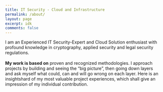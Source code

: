 ```yaml
---
title: IT Security - Cloud and Infrastructure
permalink: /about/
layout: page
excerpt: idk
comments: false
---
```


I am an Experienced IT Security-Expert and Cloud Solution enthusiast with profound knowledge in cryptography, applied security and legal security regulations.<br><br>
**My work is based on** proven and recognized methodologies. I approach projects by building and seeing the “big picture”, then going down layers and ask myself what could, can and will go wrong on each layer. Here is an insightshard of my most valuable project experiences, which shall give an impression of my individual contribution.

